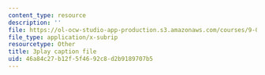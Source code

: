 ```yaml
---
content_type: resource
description: ''
file: https://ol-ocw-studio-app-production.s3.amazonaws.com/courses/9-00sc-introduction-to-psychology-fall-2011/46a84c27b12f5f4692c8d2b9189707b5_-cK1og4ElKE.vtt
file_type: application/x-subrip
resourcetype: Other
title: 3play caption file
uid: 46a84c27-b12f-5f46-92c8-d2b9189707b5
---
```

